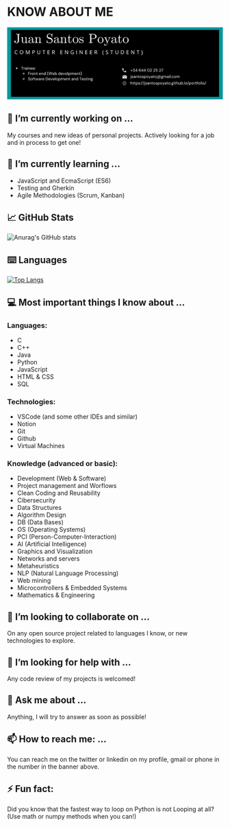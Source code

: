 # KNOW ABOUT ME
![Banner](./banner.png)

## 🔭 I’m currently working on ...

My courses and new ideas of personal projects. Actively looking for a job and in process to get one!

## 🌱 I’m currently learning ...

- JavaScript and EcmaScript (ES6)
- Testing and Gherkin
- Agile Methodologies (Scrum, Kanban)

## 📈 GitHub Stats 
![Anurag's GitHub stats](https://github-readme-stats.vercel.app/api?username=jsantospoyato&show_icons=true&theme=tokyonight)

## ⌨️ Languages 
[![Top Langs](https://github-readme-stats.vercel.app/api/top-langs/?username=jsantospoyato&layout=compact&theme=tokyonight)](https://github.com/Lagaress/github-readme-stats)

## ‍💻 Most important things I know about ...

### Languages:
- C
- C++
- Java
- Python
- JavaScript
- HTML & CSS
- SQL

### Technologies:
- VSCode (and some other IDEs and similar)
- Notion
- Git
- Github
- Virtual Machines

### Knowledge (advanced or basic):
- Development (Web & Software)
- Project management and Worflows
- Clean Coding and Reusability
- Cibersecurity
- Data Structures
- Algorithm Design
- DB (Data Bases)
- OS (Operating Systems)
- PCI (Person-Computer-Interaction)
- AI (Artificial Intelligence)
- Graphics and Visualization
- Networks and servers
- Metaheuristics
- NLP (Natural Language Processing)
- Web mining
- Microcontrollers & Embedded Systems
- Mathematics & Engineering

## 👯 I’m looking to collaborate on ...

On any open source project related to languages I know, or new technologies to explore.

## 🤔 I’m looking for help with ...

Any code review of my projects is welcomed!

## 💬 Ask me about ...

Anything, I will try to answer as soon as possible!

## 📫 How to reach me: ...

You can reach me on the twitter or linkedin on my profile, gmail or phone in the number in the banner above.

## ⚡ Fun fact:

Did you know that the fastest way to loop on Python is not Looping at all? (Use math or numpy methods when you can!)
